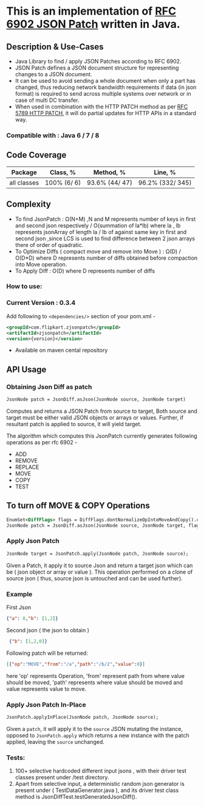 # This is an implementation of  [RFC 6902 JSON Patch](http://tools.ietf.org/html/rfc6902) written in Java.

## Description & Use-Cases
- Java Library to find / apply JSON Patches according to RFC 6902.
- JSON Patch defines a JSON document structure for representing changes to a JSON document.
- It can be used to avoid sending a whole document when only a part has changed, thus reducing network bandwidth requirements if data (in json format) is required to send across multiple systems over network or in case of multi DC transfer.
- When used in combination with the HTTP PATCH method as per [RFC 5789 HTTP PATCH](http://tools.ietf.org/html/rfc5789), it will do partial updates for HTTP APIs in a standard  way.


### Compatible with : Java 6 / 7 / 8

## Code Coverage
Package      |	Class, % 	 |  Method, % 	   |  Line, %           |
-------------|---------------|-----------------|--------------------|
all classes  |	100% (6/ 6)  |	93.6% (44/ 47) |  96.2% (332/ 345)  |

## Complexity
- To find JsonPatch : Ω(N+M) ,N and M represents number of keys in first and second json respectively / O(summation of la*lb) where la , lb represents jsonArray of length la / lb of against same key in first and second json ,since LCS is used to find difference between 2 json arrays there of order of quadratic.
- To Optimize Diffs ( compact move and remove into Move ) : Ω(D) / O(D*D) where D represents number of diffs obtained before compaction into Move operation.
- To Apply Diff : O(D) where D represents number of diffs

### How to use:

### Current Version : 0.3.4

Add following to `<dependencies/>` section of your pom.xml -

```xml
<groupId>com.flipkart.zjsonpatch</groupId>
<artifactId>zjsonpatch</artifactId>
<version>{version}</version>
```
- Available on maven cental repository

## API Usage

### Obtaining Json Diff as patch
```xml
JsonNode patch = JsonDiff.asJson(JsonNode source, JsonNode target)
```
Computes and returns a JSON Patch from source  to target,
Both source and target must be either valid JSON objects or  arrays or values. 
Further, if resultant patch is applied to source, it will yield target.

The algorithm which computes this JsonPatch currently generates following operations as per rfc 6902 - 
 - ADD
 - REMOVE
 - REPLACE
 - MOVE
 - COPY
 - TEST
 
## To turn off MOVE & COPY Operations
```xml
EnumSet<DiffFlags> flags = DiffFlags.dontNormalizeOpIntoMoveAndCopy().clone()
JsonNode patch = JsonDiff.asJson(JsonNode source, JsonNode target, flags)
```

### Apply Json Patch
```xml
JsonNode target = JsonPatch.apply(JsonNode patch, JsonNode source);
```
Given a Patch, it apply it to source Json and return a target json which can be ( json object or array or value ). This operation  performed on a clone of source json ( thus, source json is untouched and can be used further). 

### Example
First Json
```json
{"a": 0,"b": [1,2]}
```

Second json ( the json to obtain )
```json
 {"b": [1,2,0]}
```
Following patch will be returned:
```json
[{"op":"MOVE","from":"/a","path":"/b/2","value":0}]
```
here 'op' represents Operation, 'from' represent path from where value should be moved, 'path' represents where value should be moved and value represents value to move.

### Apply Json Patch In-Place
```xml
JsonPatch.applyInPlace(JsonNode patch, JsonNode source);
```
Given a `patch`, it will apply it to the `source` JSON mutating the instance, opposed to `JsonPatch.apply` which returns 
a new instance with the patch applied, leaving the `source` unchanged.

### Tests:
1. 100+ selective hardcoded different input jsons , with their driver test classes present under /test directory.
2. Apart from selective input, a deterministic random json generator is present under ( TestDataGenerator.java ),  and its driver test class method is JsonDiffTest.testGeneratedJsonDiff().



